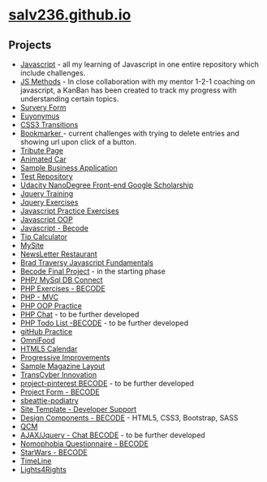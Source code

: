 # [salv236.github.io](https://github.com/salv236/salv236.github.io)

## Projects

* [Javascript](https://github.com/salv236/Javascript) - all my learning of Javascript in one entire repository which include challenges.
* [JS Methods](https://github.com/salv236/js-methods) - In close collaboration with my mentor 1-2-1 coaching on javascript, a KanBan has been created to track my progress with understanding certain topics.
* [Survery Form](https://github.com/salv236/survey-form)
* [Euyonymus](https://github.com/salv236/euonymus)
* [CSS3 Transitions](https://github.com/salv236/html-elements-transitions)
* [Bookmarker ](https://github.com/salv236/Bookmarker) -  current challenges with trying to delete entries and showing url upon click of a button.
* [Tribute Page](https://github.com/salv236/tribute-page)
* [Animated Car ](https://github.com/salv236/animated-car)
* [Sample Business Application](https://github.com/salv236/sample-business-application)
* [Test Repository](https://github.com/salv236/test-repository)
* [Udacity NanoDegree Front-end Google Scholarship](https://github.com/salv236/Udacity-Frontend-Scholarship)
* [Jquery Training](https://github.com/salv236/jquery-training)
* [Jquery Exercises](https://github.com/salv236?page=2&tab=repositories)
* [Javascript Practice Exercises](https://github.com/salv236/javascript-practise-exercises)
* [Javascript OOP](https://github.com/salv236/Javascript-OOP)
* [Javascript - Becode](https://github.com/salv236/Javascript)
* [Tip Calculator](https://github.com/salv236/javascript-calculator)
* [MySite](https://github.com/salv236/MySite)
* [NewsLetter Restaurant](https://github.com/salv236/newsletter-restaurant)
* [Brad Traversy Javascript Fundamentals](https://github.com/salv236/BradTraversyJSFundametals)
* [Becode Final Project](https://github.com/salv236/Becode-Final-Project) - in the starting phase
* [PHP/ MySql DB Connect](https://github.com/salv236/mysql-summary)
* [PHP Exercises - BECODE](https://github.com/salv236/BecodeExercisesPHP)
* [PHP - MVC](https://github.com/salv236/mvc-php)
* [PHP OOP Practice](https://github.com/salv236/php-oop-practise)
* [PHP Chat](https://github.com/salv236?page=2&tab=repositories) -  to be further developed
* [PHP Todo List  -BECODE](https://github.com/salv236/ToDoList-PHP) - to be further developed
* [gitHub Practice](https://github.com/salv236/github-practise)
* [OmniFood](https://github.com/salv236/omifood)
* [HTML5 Calendar](https://github.com/salv236/calendar)
* [Progressive Improvements](https://github.com/salv236/progressiveImprovements)
* [Sample Magazine Layout](https://github.com/salv236/sample-magazine-layout)
* [TransCyber Innovation](https://github.com/salv236/transcyber)
* [project-pinterest BECODE](https://github.com/salv236/projet-4-Pinterest) - to be further developed
* [Project Form - BECODE](https://github.com/salv236/projet-1-formulaire)
* [sbeattie-podiatry](https://github.com/salv236/sbeattie-podiatry)
* [Site Template - Developer Support](https://github.com/salv236/site-template-developer-support)
* [Design Components - BECODE](https://github.com/salv236/design-components) - HTML5, CSS3, Bootstrap, SASS
* [QCM](https://github.com/salv236/projet-2-QCM)
* [AJAX/Jquery - Chat BECODE](https://github.com/salv236/Ajax-Jquery-Chat) - to be further developed
* [Nomophobia Questionnaire - BECODE](https://github.com/salv236/nomophobia-questionnaire)
* [StarWars - BECODE](https://github.com/salv236/mysql-summary)
* [TimeLine](https://github.com/salv236/sample-business-application)
* [Lights4Rights](https://github.com/salv236/Lights4Rights)
